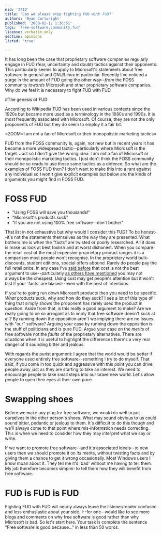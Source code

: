 ```yaml
---
nid: '2712'
title: 'Can we please stop fighting FUD with FUD?'
authors: 'Ryan Cartwright'
published: '2008-02-12 1:36:51'
tags: 'free-software,community,fud'
license: verbatim_only
section: opinions
listed: 'true'

---
```

It has long been the case that proprietary software companies regularly engage in FUD (fear, uncertainty and doubt) tactics against their opponents. This particularly seems to apply to Microsoft's statements about free software in general and GNU/Linux in particular. Recently I've noticed a surge in the amount of FUD going the other way--_from_ the FOSS community _towards_ Microsoft and other proprietary software companies. Why do we feel it is necessary to fight FUD with FUD
<!--break-->

#The genesis of FUD 

According to Wikipedia FUD has been used in various contexts since the 1920s but became more used as a terminology in the 1980s and 1990s. It is most frequently associated with Microsoft. Of course, they are not the only proponents of FUD but they do seem to employ it a fair bit.

=ZOOM=I am not a fan of Microsoft or their monopolistic marketing tactics=

FUD from the FOSS community is, again, not new but in recent years it has become a more widespread tactic--particularly where Microsoft is the target. Just so I don't give the wrong idea: I am not a fan of Microsoft or their monopolistic marketing tactics. I just don't think the FOSS community should be so ready to use those same tactics as a defence. So what are the examples of FOSS FUD then? I don't want to make this into a rant against any individual so I won't give explicit examples but below are the kinds of arguments you might find in FOSS FUD.

# FOSS FUD

* "Using FOSS will save you thousands!"
* "Microsoft's products suck"
* "If you are not using 100% free software--don't bother"

That list in not exhaustive but why would I consider this FUD? To be honest--it's not the statements themselves as the way they are presented. What bothers me is when the "facts" are twisted or poorly researched. All it does is make us look at best foolish and at worst dishonest. When you compare the retail cost of the most expensive proprietary product ranges it is a comparison most people won't recognise. In the proprietary world bulk-discounts, student editions, special offers abound. Rarely do people pay the full retail price. In any case I've [said before](http://www.freesoftwaremagazine.com/blogs/why_non-profits_should_use_free_software) that cost is not the best argument to use--particularly [as others have mentioned](http://www.freesoftwaremagazine.com/blogs/why_non-profits_should_use_free_software#comment-75083) you may not always be the cheapest. Using cost may get people's attention but it won't last if your 'facts' are biased--even with the best of intentions.

If you're to going run down Microsoft products then you need to be specific. _What_ products suck, why and how do they suck? I see a lot of this type of thing that simply shows the proponent has rarely used the product in question. Aside from that, is this really a good argument to make? Are we really going to be so arrogant as to imply that free software doesn't suck at all? By running down the opposition aren't we implying there are no issues with "our" software? Arguing your case by running down the opposition is the stuff of politicians and is pure FUD. Argue your case on the _merits_ of free software not the _faults_ of the proprietary alternatives. There are situations when it is useful to highlight the differences there's a very real danger of it sounding bitter and jealous.

With regards the purist argument: I agree that the world would be better if everyone used entirely free software--something I try to do myself. That said, if you come in too quick and aggressive with this point you can drive people away just as they are starting to take an interest. We need to encourage people to take small steps into our brave new world. Let's allow people to open their eyes at their own pace.

# Swapping shoes

Before we make any plug for free software, we would do well to put ourselves in the other person's shoes. What may sound obvious to us could sound bitter, pedantic or jealous to them. It's difficult to do this though and we'll always come to that point where mis-information needs correcting. This is when we need to consider how they may interpret what we say or write.

If we want to promote free software--and it's associated ideals--to new users then we should promote it on _its_ merits, without twisting facts and by giving them a chance to get it wrong occasionally. Most Windows users I know moan about it. They tell me it's 'bad' without me having to tell them. My job therefore becomes simpler: to tell them how they will benefit from free software.

# FUD is FUD is FUD

Fighting FUD with FUD will nearly always leave the listener/reader confused and less enthusiastic about your side. I--for one--would like to see more blogs and comments on why free software is good rather than why Microsoft is bad. So let's start here. Your task is complete the sentence "Free software is good because..." in less than 50 words.
